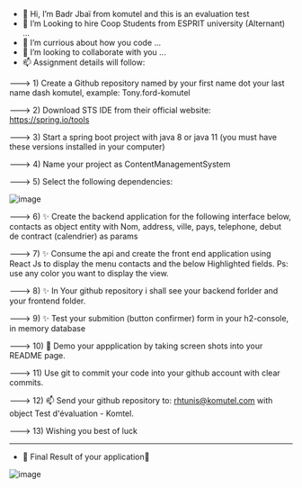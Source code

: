 - 👋 Hi, I’m Badr Jbaï from komutel and this is an evaluation test
- 👀 I’m Looking to hire Coop Students from ESPRIT university (Alternant) ...
- 🌱 I’m currious about how you code ...
- 💞️ I’m looking to collaborate with you ...
- 📫 Assignment details will follow:

--->  1) Create a Github repository named by your first name dot your last name dash komutel, 
         example: Tony.ford-komutel

--->  2) Download STS IDE from their official website: https://spring.io/tools

--->  3) Start a spring boot project with java 8 or java 11 (you must have these versions installed in your computer)

--->  4) Name your project as ContentManagementSystem

--->  5) Select the following dependencies:


![image](https://user-images.githubusercontent.com/111973909/186404837-1529aab0-3b53-49ad-a2e7-5be4d668ac80.png)


--->  6) ✨ Create the backend application for the following interface below, contacts as object entity with Nom, address, ville, pays, telephone, debut de contract (calendrier) as params

--->  7) ✨ Consume the api and create the front end application using React Js to display the menu contacts and the below Highlighted fields. Ps: use any color you want to display the view.

--->  8) ✨ In Your github repository i shall see your backend forlder and your frontend folder.

--->  9) ✨ Test your submition (button confirmer) form in your h2-console, in memory database

--->  10) 👀 Demo your appplication by taking screen shots into your README page.

--->  11) Use git to commit your code into your github account with clear commits. 

--->  12) 📫 Send your github repository to: rhtunis@komutel.com with object Test d'évaluation - Komtel.

--->  13) Wishing you best of luck

---------------------------------------------------------------------------------------------------------------------

- 🌱 Final Result of your application🌱

![image](https://user-images.githubusercontent.com/111973909/186414266-fac1869f-4970-48d0-8cd7-d8d00b17a7e1.png)

<!---
badr-komutel/badr-komutel is a ✨ special ✨ repository because its `README.md` (this file) appears on your GitHub profile.
You can click the Preview link to take a look at your changes.
--->
